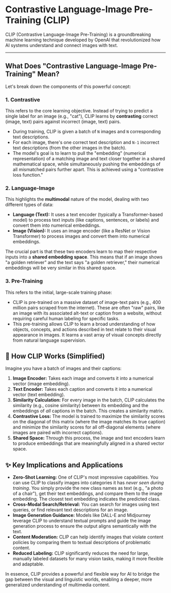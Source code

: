 # Contrastive Language-Image Pre-Training (CLIP)

CLIP (Contrastive Language-Image Pre-Training) is a groundbreaking machine learning technique developed by OpenAI that revolutionized how AI systems understand and connect images with text.

---

## What Does "Contrastive Language-Image Pre-Training" Mean?

Let's break down the components of this powerful concept:

### 1. **Contrastive**

This refers to the core learning objective. Instead of trying to predict a single label for an image (e.g., "cat"), CLIP learns by **contrasting** correct (image, text) pairs against incorrect (image, text) pairs.

* During training, CLIP is given a batch of `N` images and `N` corresponding text descriptions.
* For each image, there's one correct text description and `N-1` incorrect text descriptions (from the other images in the batch).
* The model's goal is to learn to pull the "embedding" (numerical representation) of a matching image and text closer together in a shared mathematical space, while simultaneously pushing the embeddings of all mismatched pairs further apart. This is achieved using a "contrastive loss function."

### 2. **Language-Image**

This highlights the **multimodal** nature of the model, dealing with two different types of data:

* **Language (Text):** It uses a text encoder (typically a Transformer-based model) to process text inputs (like captions, sentences, or labels) and convert them into numerical embeddings.
* **Image (Vision):** It uses an image encoder (like a ResNet or Vision Transformer) to process images and convert them into numerical embeddings.

The crucial part is that these two encoders learn to map their respective inputs into a **shared embedding space**. This means that if an image shows "a golden retriever" and the text says "a golden retriever," their numerical embeddings will be very similar in this shared space.

### 3. **Pre-Training**

This refers to the initial, large-scale training phase:

* CLIP is pre-trained on a massive dataset of image-text pairs (e.g., 400 million pairs scraped from the internet). These are often "raw" pairs, like an image with its associated alt-text or caption from a website, without requiring careful human labeling for specific tasks.
* This pre-training allows CLIP to learn a broad understanding of how objects, concepts, and actions described in text relate to their visual appearance in images. It learns a vast array of visual concepts directly from natural language supervision.

## 🚀 How CLIP Works (Simplified)

Imagine you have a batch of images and their captions:

1.  **Image Encoder:** Takes each image and converts it into a numerical vector (image embedding).
2.  **Text Encoder:** Takes each caption and converts it into a numerical vector (text embedding).
3.  **Similarity Calculation:** For every image in the batch, CLIP calculates the similarity (e.g., cosine similarity) between its embedding and the embeddings of *all* captions in the batch. This creates a similarity matrix.
4.  **Contrastive Loss:** The model is trained to maximize the similarity scores on the diagonal of this matrix (where the image matches its true caption) and minimize the similarity scores for all off-diagonal elements (where images are paired with incorrect captions).
5.  **Shared Space:** Through this process, the image and text encoders learn to produce embeddings that are meaningfully aligned in a shared vector space.

## ✨ Key Implications and Applications

* **Zero-Shot Learning:** One of CLIP's most impressive capabilities. You can use CLIP to classify images into categories it has *never seen during training*. You simply provide the new class names as text (e.g., "a photo of a chair"), get their text embeddings, and compare them to the image embedding. The closest text embedding indicates the predicted class.
* **Cross-Modal Search/Retrieval:** You can search for images using text queries, or find relevant text descriptions for an image.
* **Image Generation Guidance:** Models like DALL-E and Midjourney leverage CLIP to understand textual prompts and guide the image generation process to ensure the output aligns semantically with the text.
* **Content Moderation:** CLIP can help identify images that violate content policies by comparing them to textual descriptions of problematic content.
* **Reduced Labeling:** CLIP significantly reduces the need for large, manually labeled datasets for many vision tasks, making it more flexible and adaptable.

In essence, CLIP provides a powerful and flexible way for AI to bridge the gap between the visual and linguistic worlds, enabling a deeper, more generalized understanding of multimedia content.
